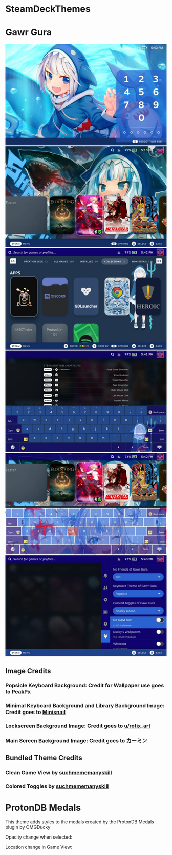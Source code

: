 # SteamDeckThemes

# Gawr Gura
![Lock Screen](/images/Gawr%20Gura/lockscreenSD.jpg)
![Main Screen](/images/Gawr%20Gura/main.jpg)
![Library](/images/Gawr%20Gura/Library.jpg)
![Minimal Keyboard](/images/Gawr%20Gura/minimalKeyboard.jpg)
![Popsicle Keyboard](/images/Gawr%20Gura/popsicleKB.jpg)
![QAM](/images/Gawr%20Gura/QAM.jpg)


## Image Credits

### Popsicle Keyboard Background: Credit for Wallpaper use goes to [PeakPx](https://www.peakpx.com/en/hd-wallpaper-desktop-eoxqh)
### Minimal Keyboard Background and Library Background Image: Credit goes to [Minisnail](https://www.deviantart.com/minisnail/art/Gawr-Gura-minimalist-vector-863944423)
### Lockscreen Background Image: Credit goes to [u/rotix_art](https://www.reddit.com/r/Hololive/comments/ju0fia/gawr_gura/)
### Main Screen Background Image: Credit goes to [カーミン](https://wall.alphacoders.com/unregistered.php?id=37663)

## Bundled Theme Credits
### Clean Game View by [suchmememanyskill](https://github.com/suchmememanyskill/Steam-Deck-Themes)
### Colored Toggles by [suchmememanyskill](https://github.com/suchmememanyskill/Steam-Deck-Themes)

# ProtonDB Medals
This theme adds styles to the medals created by the ProtonDB Medals plugin by OMGDucky

Opacity change when selected:

Location change in Game View:



